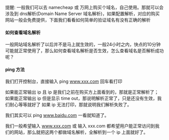 提醒: 一般我们可以去 namecheap 或 万网上购买个域名，自己使用。那就可以会涉及到 dns解析(Domain Name Server 域名解析)，如果配置解析，对应的购买网站一般会免费提供，下面我们看看如何简单的验证域名有没有正确的解析

#### 如何查看域名解析

一般网站域名解析了以后并不是马上就生效的，一般24小时之内，快点的10分钟可能就正常使用了，那么如何查看域名解析是否生效，怎么查看域名是否解析成功呢？

#### ping 方法

我们打开控制台，直接输入 ping www.xxx.com 回车看打印

如果能正常输出 ip 且 ip 是我们之前在购买方上面看到的，那就是正常解析了；
如果能正常输出 ip 但是显示 time out，那说明解析正常了，只是还没有生效，我们耐心等等就好了
如果 ip 无法打印，那就说明我们解析失败了。

我们其实可以 ping www.baidu.com 一看就知道了。

我们一般希望输入 www.xxx.com 或 输入 xxx.com 都希望用户能正常访问到我们的网站，那么就把这两个都做域名解析，全解析到一个 ip 上面就好了。


